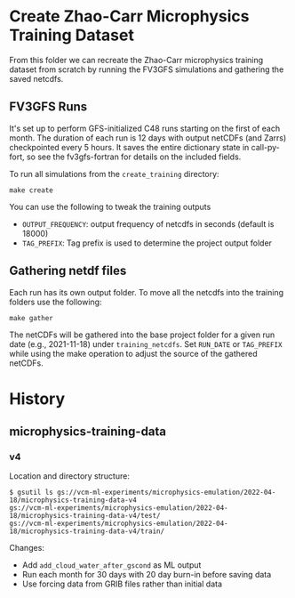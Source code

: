 # Create Zhao-Carr Microphysics Training Dataset

From this folder we can recreate the Zhao-Carr microphysics training
dataset from scratch by running the FV3GFS simulations and gathering
the saved netcdfs.

## FV3GFS Runs

It's set up to perform GFS-initialized C48 runs
starting on the first of each month. The duration of each run is 12
days with output netCDFs (and Zarrs) checkpointed every 5 hours.
It saves the entire dictionary state in call-py-fort, so see the
fv3gfs-fortran for details on the included fields.

To run all simulations from the `create_training` directory:

    make create

You can use the following to tweak the training outputs

* `OUTPUT_FREQUENCY`: output frequency of netcdfs in seconds (default is 18000)
* `TAG_PREFIX`: Tag prefix is used to determine the project output folder

## Gathering netdf files

Each run has its own output folder.  To move all the netcdfs into the training
folders use the following:

    make gather

The netCDFs will be gathered into the base project folder for a given run date
(e.g., 2021-11-18) under `training_netcdfs`.  Set `RUN_DATE` or `TAG_PREFIX`
while using the make operation to adjust the source of the gathered netCDFs.


# History

## microphysics-training-data

### v4

Location and directory structure:

```
$ gsutil ls gs://vcm-ml-experiments/microphysics-emulation/2022-04-18/microphysics-training-data-v4
gs://vcm-ml-experiments/microphysics-emulation/2022-04-18/microphysics-training-data-v4/test/
gs://vcm-ml-experiments/microphysics-emulation/2022-04-18/microphysics-training-data-v4/train/
```

Changes:

- Add `add_cloud_water_after_gscond` as ML output
- Run each month for 30 days with 20 day burn-in before saving data
- Use forcing data from GRIB files rather than initial data
